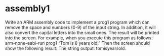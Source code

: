 # assembly1
Write an ARM assembly code to implement a prog1
program which can remove the space and numbers (0-9) of the input string. In
addition, it will also convert the capital letters into the small ones. The result
will be printed into the screen. For example, when you execute this program as
follows:
arm-none-eabi-run prog1 “Tom is 8 years old.”
Then the screen should show the following result:
The string output: tomisyearsold.
